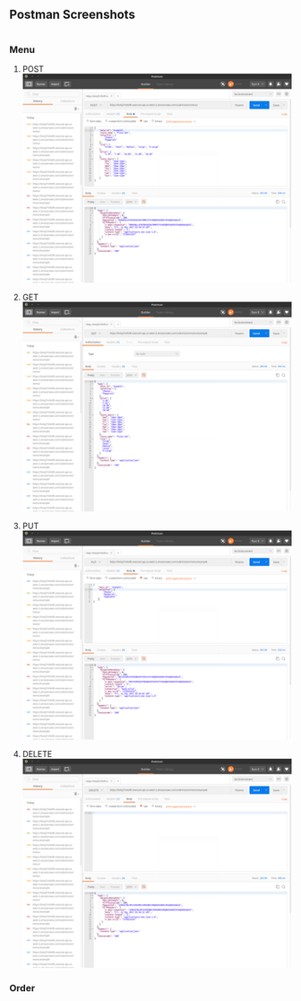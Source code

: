 ## Postman Screenshots
#
#
### Menu
1. POST
![post_menu](menu_post.png)

2. GET
![get_menu](menu_get.png)

3. PUT
![put_menu](menu_put.png)

5. DELETE
![delete_menu](menu_delete.png)

### Order
